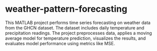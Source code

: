 # weather-pattern-forecasting
This MATLAB project performs time series forecasting on weather data from the GHCN dataset. The dataset includes daily temperature and precipitation readings. The project preprocesses data, applies a moving average model for temperature prediction, visualizes the results, and evaluates model performance using metrics like MSE.
